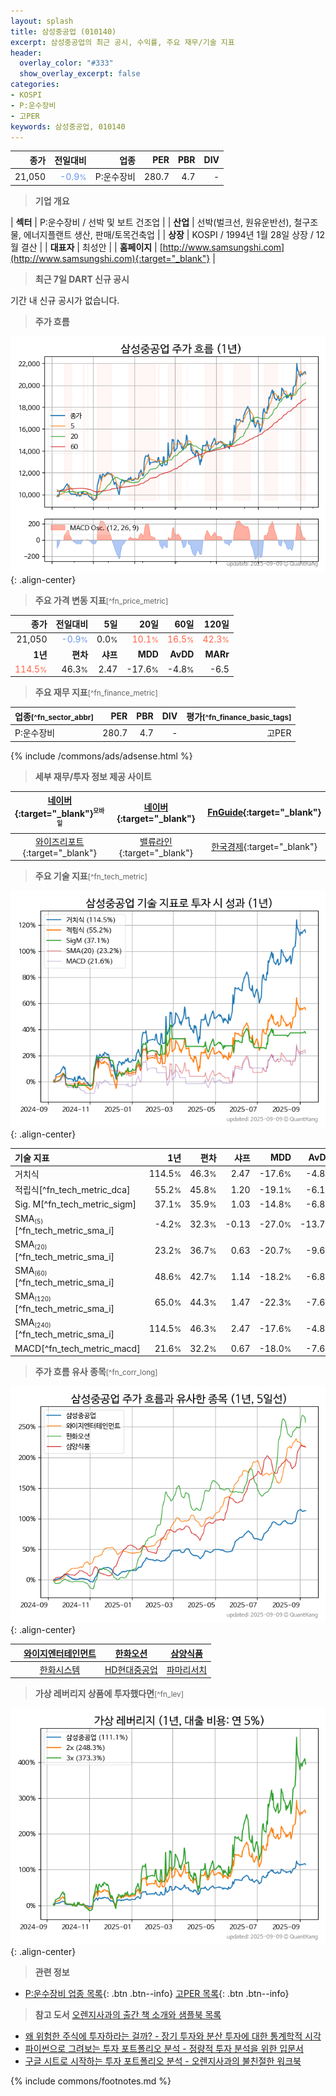 ```yaml
---
layout: splash
title: 삼성중공업 (010140)
excerpt: 삼성중공업의 최근 공시, 수익률, 주요 재무/기술 지표
header:
  overlay_color: "#333"
  show_overlay_excerpt: false
categories:
- KOSPI
- P:운수장비
- 고PER
keywords: 삼성중공업, 010140
---
```


| **종가** | **전일대비** | **업종** | **PER** | **PBR** | **DIV** |
| -------: | -----------: | -------: | ------: | ------: | ------: |
| 21,050 | <span style="color: cornflowerblue">-0.9<small>%</small></span> | P:운수장비 | 280.7 | 4.7 | - |

<!-- more -->


> **기업 개요**<a id="company"></a>

| <span style="white-space:nowrap;">**섹터**</span> | P:운수장비 / 선박 및 보트 건조업 |
| <span style="white-space:nowrap;">**산업**</span> | 선박(벌크선, 원유운반선), 철구조물, 에너지플랜트 생산, 판매/토목건축업 |
| <span style="white-space:nowrap;">**상장**</span> | KOSPI / 1994년 1월 28일 상장 / 12월 결산 |
| <span style="white-space:nowrap;">**대표자**</span> | 최성안 |
| <span style="white-space:nowrap;">**홈페이지**</span> | [http://www.samsungshi.com](http://www.samsungshi.com){:target="_blank"} |


> **최근 7일 DART 신규 공시**<a id="dart"></a>

기간 내 신규 공시가 없습니다.


> **주가 흐름**<a id="price"></a>

![010140](/stock/images/010140.png){: .align-center}


> **주요 가격 변동 지표**<small>[^fn_price_metric]</small>

| **종가** | **전일대비** | **5일** | **20일** | **60일** | **120일** |
| -------: | -----------: | ------: | -------: | -------: | --------: |
| 21,050 | <span style="color: cornflowerblue">-0.9<small>%</small></span> | 0.0<small>%</small> | <span style="color: tomato">10.1<small>%</small></span> | <span style="color: tomato">16.5<small>%</small></span> | <span style="color: tomato">42.3<small>%</small></span> |
| **1년** | **편차** | **샤프** | **MDD** | **AvDD** | **MARr** |
| <span style="color: tomato">114.5<small>%</small></span> | 46.3<small>%</small> | 2.47 | -17.6<small>%</small> | -4.8<small>%</small> | -6.5 |


> **주요 재무 지표**<small>[^fn_finance_metric]</small>

| **업종**<small>[^fn_sector_abbr]</small> | **PER** | **PBR** | **DIV** | **평가**<small>[^fn_finance_basic_tags]</small> |
| :--------------------------------------- | ------: | ------: | ------: | ----------------------------------------------: |
| P:운수장비 | 280.7 | 4.7 | - | 고PER |



{% include /commons/ads/adsense.html %}

> **세부 재무/투자 정보 제공 사이트**

| [네이버](https://m.stock.naver.com/domestic/stock/010140/finance/summary){:target="_blank"}<sup><small>모바일</small></sup> | [네이버](https://finance.naver.com/item/coinfo.naver?code=010140){:target="_blank"} | [FnGuide](https://comp.fnguide.com/SVO2/ASP/SVD_Invest.asp?gicode=A010140&MenuYn=Y){:target="_blank"} |
| :---: | :---: | :---: |
| [와이즈리포트](https://comp.wisereport.co.kr/company/c1040001.aspx?cmp_cd=010140){:target="_blank"} | [밸류라인](https://www.valueline.co.kr/finance/summary/010140){:target="_blank"} | [한국경제](https://markets.hankyung.com/stock/010140/financial-summary){:target="_blank"} |


> **주요 기술 지표**<small>[^fn_tech_metric]</small>


![010140](/stock/images/010140_tech.png){: .align-center}

| **기술 지표** | **1년** | **편차** | **샤프** | **MDD** | **AvDD** |
| :------------ | ------: | -----------: | -------: | ------: | -------: |
| 거치식 | 114.5<small>%</small> | 46.3<small>%</small> | 2.47 | -17.6<small>%</small> | -4.8<small>%</small> |
| 적립식[^fn_tech_metric_dca] | 55.2<small>%</small> | 45.8<small>%</small> | 1.20 | -19.1<small>%</small> | -6.1<small>%</small> |
| Sig. M[^fn_tech_metric_sigm] | 37.1<small>%</small> | 35.9<small>%</small> | 1.03 | -14.8<small>%</small> | -6.8<small>%</small> |
| SMA<small><sub>(5)</sub></small>[^fn_tech_metric_sma_i] | -4.2<small>%</small> | 32.3<small>%</small> | -0.13 | -27.0<small>%</small> | -13.7<small>%</small> |
| SMA<small><sub>(20)</sub></small>[^fn_tech_metric_sma_i] | 23.2<small>%</small> | 36.7<small>%</small> | 0.63 | -20.7<small>%</small> | -9.6<small>%</small> |
| SMA<small><sub>(60)</sub></small>[^fn_tech_metric_sma_i] | 48.6<small>%</small> | 42.7<small>%</small> | 1.14 | -18.2<small>%</small> | -6.8<small>%</small> |
| SMA<small><sub>(120)</sub></small>[^fn_tech_metric_sma_i] | 65.0<small>%</small> | 44.3<small>%</small> | 1.47 | -22.3<small>%</small> | -7.6<small>%</small> |
| SMA<small><sub>(240)</sub></small>[^fn_tech_metric_sma_i] | 114.5<small>%</small> | 46.3<small>%</small> | 2.47 | -17.6<small>%</small> | -4.8<small>%</small> |
| MACD[^fn_tech_metric_macd] | 21.6<small>%</small> | 32.2<small>%</small> | 0.67 | -18.0<small>%</small> | -7.6<small>%</small> |


> **주가 흐름 유사 종목**<a id="corr"></a><small>[^fn_corr_long]</small>

![010140](/stock/images/010140_corr.png){: .align-center}

|       | [와이지엔터테인먼트](/122870/) | [한화오션](/042660/) | [삼양식품](/003230/) |
| :---: | :------------------------------------: | :------------------------------------: | :------------------------------------: |
|       | [한화시스템](/272210/) | [HD현대중공업](/329180/) | [파마리서치](/214450/) |


> **가상 레버리지 상품에 투자했다면**<a id="2x"></a><small>[^fn_lev]</small>

![010140](/stock/images/010140_2x.png){: .align-center}


> **관련 정보**

- [P:운수장비 업종 목록](/stats/sector/kospi_업종_운수장비_종목/){: .btn .btn--info} [고PER 목록](/fn/fn_high_per/){: .btn .btn--info}

> **참고 도서** [오렌지사과의 출간 책 소개와 샘플북 목록](https://kongdori.tistory.com/691)

- [왜 위험한 주식에 투자하라는 걸까? - 장기 투자와 분산 투자에 대한 통계학적 시각](https://kongdori.tistory.com/421)
- [파이썬으로 그려보는 투자 포트폴리오 분석  - 정량적 투자 분석을 위한 입문서](https://kongdori.tistory.com/643)
- [구글 시트로 시작하는 투자 포트폴리오 분석 - 오렌지사과의 불친절한 워크북](https://kongdori.tistory.com/449)


{% include commons/footnotes.md %}